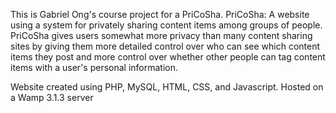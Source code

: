 This is Gabriel Ong's course project for a PriCoSha.
PriCoSha: A website using a system for privately sharing content items among groups of people. PriCoSha gives users somewhat more privacy than many content sharing sites by giving them more detailed control over who can see which content items they post and more control over whether other people can tag content items with a user's personal information.

Website created using PHP, MySQL, HTML, CSS, and Javascript. Hosted on a Wamp 3.1.3 server